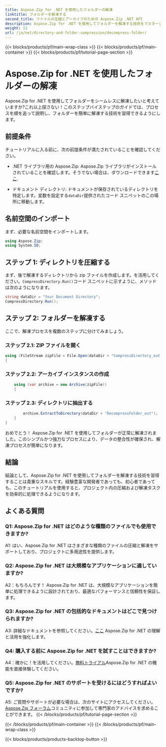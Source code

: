 ```yaml
---
title: Aspose.Zip for .NET を使用したフォルダーの解凍
linktitle: フォルダーを解凍する
second_title: ファイルの圧縮とアーカイブのための Aspose.Zip .NET API
description: Aspose.Zip for .NET を使用してフォルダーを解凍する技術をマスターしてください。プロジェクト内の圧縮タスクを簡単に処理します。
weight: 11
url: /ja/net/directory-and-folder-compression/decompress-folder/
---
```


{{< blocks/products/pf/main-wrap-class >}}
{{< blocks/products/pf/main-container >}}
{{< blocks/products/pf/tutorial-page-section >}}

# Aspose.Zip for .NET を使用したフォルダーの解凍

Aspose.Zip for .NET を使用してフォルダーをシームレスに解凍したいと考えていますか?これ以上探さない！このステップバイステップのガイドでは、プロセスを順を追って説明し、フォルダーを簡単に解凍する技術を習得できるようにします。

## 前提条件

チュートリアルに入る前に、次の前提条件が満たされていることを確認してください。

-  .NET ライブラリ用の Aspose.Zip: Aspose.Zip ライブラリがインストールされていることを確認します。そうでない場合は、ダウンロードできます[ここ](https://releases.aspose.com/zip/net/).

- ドキュメント ディレクトリ: ドキュメントが保存されているディレクトリを特定します。変数を設定する`dataDir`提供されたコード スニペットのこの場所に移動します。

## 名前空間のインポート

まず、必要な名前空間をインポートします。

```csharp
using Aspose.Zip;
using System.IO;
```

## ステップ 1: ディレクトリを圧縮する

まず、後で解凍するディレクトリから zip ファイルを作成します。を活用してください。`CompressDirectory.Run()`コード スニペットに示すように、メソッドは次のようになります。

```csharp
string dataDir = "Your Document Directory";
CompressDirectory.Run();
```

## ステップ 2: フォルダーを解凍する

ここで、解凍プロセスを複数のステップに分けてみましょう。

### ステップ 2.1: ZIP ファイルを開く

```csharp
using (FileStream zipFile = File.Open(dataDir + "CompressDirectory_out.zip", FileMode.Open))
{
```

### ステップ 2.2: アーカイブ インスタンスの作成

```csharp
	using (var archive = new Archive(zipFile))
	{
```

### ステップ 2.3: ディレクトリに抽出する

```csharp
		archive.ExtractToDirectory(dataDir + "DecompressFolder_out");
	}
}
```

おめでとう！ Aspose.Zip for .NET を使用してフォルダーが正常に解凍されました。このシンプルかつ強力なプロセスにより、データの整合性が確保され、解凍プロセスが簡単になります。

## 結論

結論として、Aspose.Zip for .NET を使用してフォルダーを解凍する技術を習得することは貴重なスキルです。経験豊富な開発者であっても、初心者であっても、このチュートリアルを使用すると、プロジェクト内の圧縮および解凍タスクを効率的に処理できるようになります。

## よくある質問

### Q1: Aspose.Zip for .NET はどのような種類のファイルでも使用できますか?

A1: はい、Aspose.Zip for .NET はさまざまな種類のファイルの圧縮と解凍をサポートしており、プロジェクトに多用途性を提供します。

### Q2: Aspose.Zip for .NET は大規模なアプリケーションに適していますか?

A2：もちろんです！ Aspose.Zip for .NET は、大規模なアプリケーションを簡単に処理できるように設計されており、最適なパフォーマンスと信頼性を保証します。

### Q3: Aspose.Zip for .NET の包括的なドキュメントはどこで見つけられますか?

 A3: 詳細なドキュメントを参照してください。[ここ](https://reference.aspose.com/zip/net/) Aspose.Zip for .NET の理解と活用を強化します。

### Q4: 購入する前に Aspose.Zip for .NET を試すことはできますか?

 A4：確かに！を活用してください。[無料トライアル](https://releases.aspose.com/)Aspose.Zip for .NET の機能を直接体験してください。

### Q5: Aspose.Zip for .NET のサポートを受けるにはどうすればよいですか?

 A5: ご質問やサポートが必要な場合は、次のサイトにアクセスしてください。[Aspose.Zip フォーラム](https://forum.aspose.com/c/zip/37)コミュニティに参加して専門家のアドバイスを求めることができます。
{{< /blocks/products/pf/tutorial-page-section >}}

{{< /blocks/products/pf/main-container >}}
{{< /blocks/products/pf/main-wrap-class >}}

{{< blocks/products/products-backtop-button >}}
